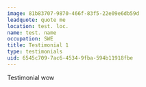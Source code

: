 ```yaml
---
image: 81b83707-9870-466f-83f5-22e09e6db59d
leadquote: quote me
location: test. loc.
name: test. name
occupation: SWE
title: Testimonial 1
type: testimonials
uid: 6545c709-7ac6-4534-9fba-594b11918fbe
---
```

Testimonial wow